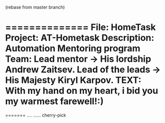 
(rebase from master branch)

==============
File: HomeTask
Project: AT-Hometask
Description: Automation Mentoring program
Team:
Lead mentor -> His lordship Andrew Zaitsev.
Lead of the leads -> His Majesty Kiryl Karpov.
TEXT: With my hand on my heart, i bid you my warmest farewell!:)
================================================================
=======
....
......
cherry-pick